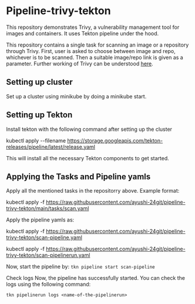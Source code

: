 
<h1>
Pipeline-trivy-tekton

</h1>
This repository demonstrates Trivy, a vulnerability management tool for images and containers. It uses Tekton pipeline under the hood.  


This repository contains a single task for scanning an image or a repository through Trivy. First, user is asked to choose between image and repo, whichever is to be scanned. Then a suitable image/repo link is given as a parameter. Further working of Trivy can be understood [here](https://rastogee-ayushi.medium.com/trivy-keep-your-artifacts-vulnerability-free-6dce292134e5). 

## Setting up cluster
Set up a cluster using minikube by doing a minikube start.

## Setting up Tekton
Install tekton with the following command after setting up the cluster

kubectl apply --filename https://storage.googleapis.com/tekton-releases/pipeline/latest/release.yaml

This will install all the necessary Tekton components to get started.

## Applying the Tasks and Pipeline yamls
Apply all the mentioned tasks in the repositorry above. Example format:

kubectl apply -f https://raw.githubusercontent.com/ayushi-24git/pipeline-trivy-tekton/main/tasks/scan.yaml

Apply the pipeline yamls as:

kubectl apply -f https://raw.githubusercontent.com/ayushi-24git/pipeline-trivy-tekton/scan-pipeline.yaml

kubectl apply -f https://raw.githubusercontent.com/ayushi-24git/pipeline-trivy-tekton/scan-pipelinerun.yaml

Now, start the pipeline by: `tkn pipeline start scan-pipeline`


Check logs
Now, the pipeline has successfully started. You can check the logs using the following command:

`tkn pipelinerun logs <name-of-the-pipelinerun>`

  
